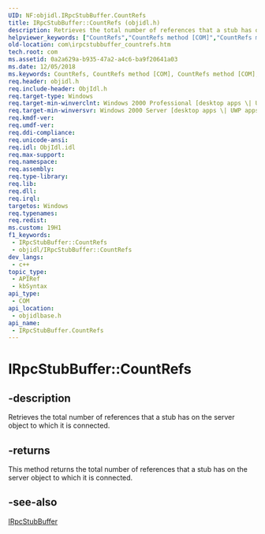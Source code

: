 ```yaml
---
UID: NF:objidl.IRpcStubBuffer.CountRefs
title: IRpcStubBuffer::CountRefs (objidl.h)
description: Retrieves the total number of references that a stub has on the server object to which it is connected.
helpviewer_keywords: ["CountRefs","CountRefs method [COM]","CountRefs method [COM]","IRpcStubBuffer interface","IRpcStubBuffer interface [COM]","CountRefs method","IRpcStubBuffer.CountRefs","IRpcStubBuffer::CountRefs","_com_irpcstubbuffer_countrefs","com.irpcstubbuffer_countrefs","objidlbase/IRpcStubBuffer::CountRefs"]
old-location: com\irpcstubbuffer_countrefs.htm
tech.root: com
ms.assetid: 0a2a629a-b935-47a2-a4c6-ba9f20641a03
ms.date: 12/05/2018
ms.keywords: CountRefs, CountRefs method [COM], CountRefs method [COM],IRpcStubBuffer interface, IRpcStubBuffer interface [COM],CountRefs method, IRpcStubBuffer.CountRefs, IRpcStubBuffer::CountRefs, _com_irpcstubbuffer_countrefs, com.irpcstubbuffer_countrefs, objidlbase/IRpcStubBuffer::CountRefs
req.header: objidl.h
req.include-header: ObjIdl.h
req.target-type: Windows
req.target-min-winverclnt: Windows 2000 Professional [desktop apps \| UWP apps]
req.target-min-winversvr: Windows 2000 Server [desktop apps \| UWP apps]
req.kmdf-ver: 
req.umdf-ver: 
req.ddi-compliance: 
req.unicode-ansi: 
req.idl: ObjIdl.idl
req.max-support: 
req.namespace: 
req.assembly: 
req.type-library: 
req.lib: 
req.dll: 
req.irql: 
targetos: Windows
req.typenames: 
req.redist: 
ms.custom: 19H1
f1_keywords:
 - IRpcStubBuffer::CountRefs
 - objidl/IRpcStubBuffer::CountRefs
dev_langs:
 - c++
topic_type:
 - APIRef
 - kbSyntax
api_type:
 - COM
api_location:
 - objidlbase.h
api_name:
 - IRpcStubBuffer.CountRefs
---
```


# IRpcStubBuffer::CountRefs


## -description

Retrieves the total number of references that a stub has on the server object to which it is connected.



## -returns

This method returns the total number of references that a stub has on the server object to which it is connected.

## -see-also

<a href="/windows/desktop/api/objidl/nn-objidl-irpcstubbuffer">IRpcStubBuffer</a>
